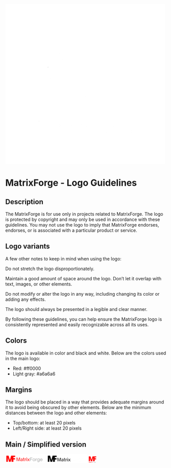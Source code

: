 ![Alt text](/branding/logo2-dark.png)

# MatrixForge - Logo Guidelines

## Description
The MatrixForge is for use only in projects related to MatrixForge. The logo is protected by copyright and may only be used in accordance with these guidelines. You may not use the logo to imply that MatrixForge endorses, endorses, or is associated with a particular product or service.

## Logo variants
A few other notes to keep in mind when using the logo:

Do not stretch the logo disproportionately.

Maintain a good amount of space around the logo. Don’t let it overlap with text, images, or other elements.

Do not modify or alter the logo in any way, including changing its color or adding any effects.

The logo should always be presented in a legible and clear manner.

By following these guidelines, you can help ensure the MatrixForge logo is consistently represented and easily recognizable across all its uses.

## Colors

The logo is available in color and black and white. Below are the colors used in the main logo:

- Red: #ff0000
- Light gray: #a6a6a6

## Margins
The logo should be placed in a way that provides adequate margins around it to avoid being obscured by other elements. Below are the minimum distances between the logo and other elements:

- Top/bottom: at least 20 pixels
- Left/Right side: at least 20 pixels

## Main / Simplified version
<img src="/branding/logo1.png" width=25% height=25%>  <img src="/branding/logo1-dark.png" width=25% height=25%>  <img src="/branding/logo2.png" width=5% height=5%>
